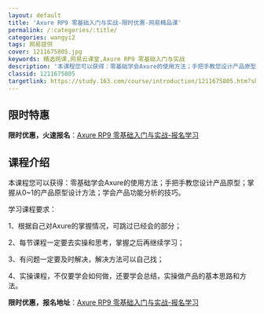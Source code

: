 ```yaml
---
layout: default
title: 'Axure RP9 零基础入门与实战-限时优惠-网易精品课'
permalink: /:categories/:title/
categories: wangyi2
tags: 网易提供
cover: 1211675805.jpg
keywords: 精选网课,网易云课堂,Axure RP9 零基础入门与实战
description: '本课程您可以获得：零基础学会Axure的使用方法；手把手教您设计产品原型；掌握从0~1的产品原型设计方法；学会产品功能分'
classid: 1211675805
targetlink: https://study.163.com/course/introduction/1211675805.htm?share=1&shareId=1025206652&utm_campaign=share&utm_medium=iphoneShare&utm_source=&utm_u=1025206652
---
```


## 限时特惠

**限时优惠，火速报名**：[Axure RP9 零基础入门与实战-报名学习](https://study.163.com/course/introduction/1211675805.htm?share=1&shareId=1025206652&utm_campaign=share&utm_medium=iphoneShare&utm_source=&utm_u=1025206652)

## 课程介绍

本课程您可以获得：零基础学会Axure的使用方法；手把手教您设计产品原型；掌握从0~1的产品原型设计方法；学会产品功能分析的技巧。

学习课程要求：

1、根据自己对Axure的掌握情况，可跳过已经会的部分；

2、每节课程一定要去实操和思考，掌握之后再继续学习；

3、有问题一定要及时解决，解决方法可以自己找；

4、实操课程，不仅要学会如何做，还要学会总结，实操做产品的基本思路和方法。

**限时优惠，报名地址**：[Axure RP9 零基础入门与实战-报名学习](https://study.163.com/course/introduction/1211675805.htm?share=1&shareId=1025206652&utm_campaign=share&utm_medium=iphoneShare&utm_source=&utm_u=1025206652)

